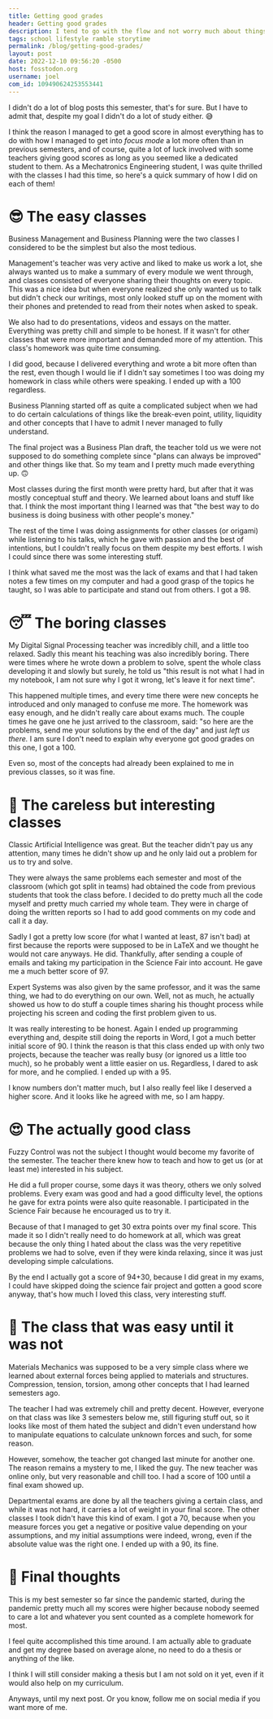 ```yaml
---
title: Getting good grades
header: Getting good grades
description: I tend to go with the flow and not worry much about things, and the same is true for university, however, this semester I set a goal to actually get high grades in every one of my subjects, and here is how it went for me.
tags: school lifestyle ramble storytime
permalink: /blog/getting-good-grades/
layout: post
date: 2022-12-10 09:56:20 -0500
host: fosstodon.org
username: joel
com_id: 109490624253553441
---
```


I didn't do a lot of blog posts this semester, that's for sure. But I have to admit that, despite my goal I didn't do a lot of study either. 😅 

I think the reason I managed to get a good score in almost everything has to do with how I managed to get into *focus mode* a lot more often than in previous semesters, and of course, quite a lot of luck involved with some teachers giving good scores as long as you seemed like a dedicated student to them. As a Mechatronics Engineering student, I was quite thrilled with the classes I had this time, so here's a quick summary of how I did on each of them!

# 😎 The easy classes

Business Management and Business Planning were the two classes I considered to be the simplest but also the most tedious.

Management's teacher was very active and liked to make us work a lot, she always wanted us to make a summary of every module we went through, and classes consisted of everyone sharing their thoughts on every topic. This was a nice idea but when everyone realized she only wanted us to talk but didn't check our writings, most only looked stuff up on the moment with their phones and pretended to read from their notes when asked to speak.

We also had to do presentations, videos and essays on the matter. Everything was pretty chill and simple to be honest. If it wasn't for other classes that were more important and demanded more of my attention. This class's homework was quite time consuming.

I did good, because I delivered everything and wrote a bit more often than the rest, even though I would lie if I didn't say sometimes I too was doing my homework in class while others were speaking. I ended up with a 100 regardless.

Business Planning started off as quite a complicated subject when we had to do certain calculations of things like the break-even point, utility, liquidity and other concepts that I have to admit I never managed to fully understand.

The final project was a Business Plan draft, the teacher told us we were not supposed to do something complete since "plans can always be improved" and other things like that. So my team and I pretty much made everything up. 🙃

Most classes during the first month were pretty hard, but after that it was mostly conceptual stuff and theory. We learned about loans and stuff like that. I think the most important thing I learned was that "the best way to do business is doing business with other people's money."

The rest of the time I was doing assignments for other classes (or origami) while listening to his talks, which he gave with passion and the best of intentions, but I couldn't really focus on them despite my best efforts. I wish I could since there was some interesting stuff.

I think what saved me the most was the lack of exams and that I had taken notes a few times on my computer and had a good grasp of the topics he taught, so I was able to participate and stand out from others. I got a 98.

# 😴 The boring classes

My Digital Signal Processing teacher was incredibly chill, and a little too relaxed. Sadly this meant his teaching was also incredibly boring. There were times where he wrote down a problem to solve, spent the whole class developing it and slowly but surely, he told us "this result is not what I had in my notebook, I am not sure why I got it wrong, let's leave it for next time".

This happened multiple times, and every time there were new concepts he introduced and only managed to confuse me more. The homework was easy enough, and he didn't really care about exams much. The couple times he gave one he just arrived to the classroom, said: "so here are the problems, send me your solutions by the end of the day" and just *left us there.* I am sure I don't need to explain why everyone got good grades on this one, I got a 100.

Even so, most of the concepts had already been explained to me in previous classes, so it was fine.

# 🤪 The careless but interesting classes

Classic Artificial Intelligence was great. But the teacher didn't pay us any attention, many times he didn't show up and he only laid out a problem for us to try and solve.

They were always the same problems each semester and most of the classroom (which got split in teams) had obtained the code from previous students that took the class before. I decided to do pretty much all the code myself and pretty much carried my whole team. They were in charge of doing the written reports so I had to add good comments on my code and call it a day.

Sadly I got a pretty low score (for what I wanted at least, 87 isn't bad) at first because the reports were supposed to be in LaTeX and we thought he would not care anyways. He did. Thankfully, after sending a couple of emails and taking my participation in the Science Fair into account. He gave me a much better score of 97.

Expert Systems was also given by the same professor, and it was the same thing, we had to do everything on our own. Well, not as much, he actually showed us how to do stuff a couple times sharing his thought process while projecting his screen and coding the first problem given to us.

It was really interesting to be honest. Again I ended up programming everything and, despite still doing the reports in Word, I got a much better initial score of 90. I think the reason is that this class ended up with only two projects, because the teacher was really busy (or ignored us a little too much), so he probably went a little easier on us. Regardless, I dared to ask for more, and he complied. I ended up with a 95.

I know numbers don't matter much, but I also really feel like I deserved a higher score. And it looks like he agreed with me, so I am happy.

# 😍  The actually good class

Fuzzy Control was not the subject I thought would become my favorite of the semester. The teacher there knew how to teach and how to get us (or at least me) interested in his subject.

He did a full proper course, some days it was theory, others we only solved problems. Every exam was good and had a good difficulty level, the options he gave for extra points were also quite reasonable. I participated in the Science Fair because he encouraged us to try it. 

Because of that I managed to get 30 extra points over my final score. This made it so I didn't really need to do homework at all, which was great because the only thing I hated about the class was the very repetitive problems we had to solve, even if they were kinda relaxing, since it was just developing simple calculations.

By the end I actually got a score of 94+30, because I did great in my exams, I could have skipped doing the science fair project and gotten a good score anyway, that's how much I loved this class, very interesting stuff.

# 😬 The class that was easy until it was not

Materials Mechanics was supposed to be a very simple class where we learned about external forces being applied to materials and structures. Compression, tension, torsion, among other concepts that I had learned semesters ago.

The teacher I had was extremely chill and pretty decent. However, everyone on that class was like 3 semesters below me, still figuring stuff out, so it looks like most of them hated the subject and didn't even understand how to manipulate equations to calculate unknown forces and such, for some reason.

However, somehow, the teacher got changed last minute for another one. The reason remains a mystery to me, I liked the guy. The new teacher was online only, but very reasonable and chill too. I had a score of 100 until a final exam showed up.

Departmental exams are done by all the teachers giving a certain class, and while it was not hard, it carries a lot of weight in your final score. The other classes I took didn't have this kind of exam. I got a 70, because when you measure forces you get a negative or positive value depending on your assumptions, and my initial assumptions were indeed, wrong, even if the absolute value was the right one. I ended up with a 90, its fine.


# 💭 Final thoughts

This is my best semester so far since the pandemic started, during the pandemic pretty much all my scores were higher because nobody seemed to care a lot and whatever you sent counted as a complete homework for most.

I feel quite accomplished this time around. I am actually able to graduate and get my degree based on average alone, no need to do a thesis or anything of the like.

I think I will still consider making a thesis but I am not sold on it yet, even if it would also help on my curriculum.

Anyways, until my next post. Or you know, follow me on social media if you want more of me.


